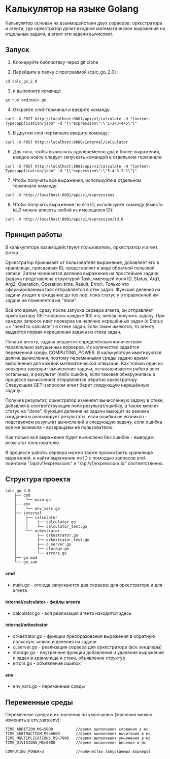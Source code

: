 # Калькулятор на языке Golang

Калькулятор основан на взаимодействии двух серверов: оркестратора и агента, где оркестратор делит входное математическое выражение на отдельные задачи, а агент эти задачи вычисляет.


## Запуск

1. Клонируйте библиотеку через git clone 

2. Перейдите в папку с программой (calc_go_2.0) :
```
cd calc_go_2.0
```

3.  и выполните команду:
```
go run cmd/main.go
```

4. Откройте cmd-терминал и введите команду:
```
curl -X POST http://localhost:8081/api/v1/calculate -H "Content-Type:application/json" -d "{\"expression\":\"1+2+3+4+5\"}"
```

5. В другом cmd-терминале введите команду:
```
curl -X POST http://localhost:8080/internal/calculator
```

6. Для того, чтобы вычислять одновременно два и более выражений, каждое новое следует запускать командой в отдельном терминале:
```
curl -X POST http://localhost:8081/api/v1/calculate -H "Content-Type:application/json" -d "{\"expression\":\"5-4-3-2-1\"}"
```

7. Чтобы получить все выражения, используйте в отдельном терминале команду:
```
curl -X http://localhost:8081/api/v1/expressions
```

8. Чтобы получить выражение по его ID, используйте команду (вместо id_0 можно вписать любой из имеющихся ID):
```
curl -X http://localhost:8081/api/v1/expression/id_0
```

## Принцип работы

В калькуляторе взаимодействуют пользователь, оркестратор и агент.
фотка

Оркестратор принимает от пользователя выражение, добавляет его в хранилище, присваивая ID, представляет в виде обратной польской записи. Затем начинается деление выражения на простейшие задачи (задача представлена структурой Task, имеющей поля ID, Status, Arg1, Arg2, Operation, Operation_time, Result, Error). Только что сформированный task отправляется в стек задач. Функция деления на задачи уходит в ожидание до тех пор, пока статус у отправленной им задачи не поменяется на "done".

Всё это время, сразу после запуска сервера агента, он отправляет оркестратору GET-запросы каждые 100 ms, желая получить задачу. При каждом запросе идёт проверка на наличие нерешённых задач (с Status == "need to calculate") в стеке задач. Если такие имеются, то агенту выдаётся первая нерешенная задача из стека задач. 

Попав к агенту, задача решается определённым количеством параллельно запущенных воркеров. Их количество задаётся переменной среды COMPUTING_POWER. В калькуляторе имитируются долгие вычисления, поэтому переменными среды задано время выполнения для каждой математической операции. Как только один из воркеров завершит вычисление задачи, останавливается работа всех остальных, а результат (либо ошибка, если таковая обнаружилась в процессе вычисления) отправляется обратно оркестратору. Следующим GET-запросом агент берет следующую нерешённую задачу.

Получив результат, оркестратор изменяет вычисленную задачу в стеке, добавляя в соответствующие поля результат/ошибку, а также меняет статус на "done". Функция деления на задачи выходит из режима ожидания и анализирует результаты: если ошибки не возникло - подставляем результат вычислений в следующую задачу, если ошибка всё же возникла - возвращаем её пользователю.

Как только всё выражение будет вычислено без ошибок - выводим результат пользователю.

В процессе работы сервера можно также просмотреть хранилище выражений, и найти выражение по ID с помощью запросов end-поинтами "/api/v1/expressions" и "/api/v1/expression/:id" соответственно.


## Структура проекта
```
calc_go_2.0 
	├── cmd 
	│    └── main.go
	├── env
	│    └── env_vars.go
	├── internal 
	│    ├── calculator 
	│    │    ├── calculator.go 
	│    │    └── calculator_test.go 
	│    └── orkestrator 
	│         ├── orkestrator.go
	│         ├── orkestrator_test.go 
	│         ├── o_server.go 
	│         ├── storage.go 
	│         └── errors.go 
	├── go.mod 
	└── go.sum
```

#### cmd
- main.go - отсюда запускаются два сервера: для оркестратора и для агента

#### internal/calculator - файлы агента
- calculator.go - вся реализация агента находится здесь

#### internal/orkestrator
- orkestrator.go - функции преобразования выражения в обратную польскую запись и деления на задачи
- o_server.go - реализация сервера для оркестратора (все хендлеры)
- storage.go - внутренние функции добавления и удаления выражений и задач в хранилища и стеки, объявление структур
- errors.go - объявление ошибок

#### env
- env_vars.go - переменные среды


## Переменные среды

Переменные среды и их значения по умолчанию (значения можно изменить в env_vars.env):
```
TIME_ADDITION_MS=5000          //время выполнения сложения в мс
TIME_SUBTRACTION_MS=6000       //время выполнения вычитания в мс
TIME_MULTIPLICATIONS_MS=7000   //время выполнения умножения в мс
TIME_DIVISIONS_MS=8000         //время выполнения деления в мс

COMPUTING_POWER=3              //количество запускаемых воркеров
```